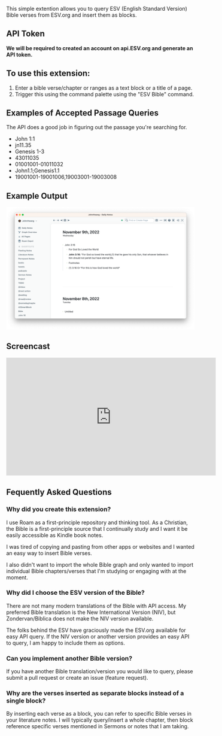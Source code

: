 This simple extention allows you to query ESV (English Standard Version) Bible verses from ESV.org and insert them as blocks.

## API Token

**We will be required to created an account on api.ESV.org and generate an API token.**

## To use this extension:

1) Enter a bible verse/chapter or ranges as a text block or a title of a page. 
2) Trigger this using the command palette using the "ESV Bible" command.

## Examples of Accepted Passage Queries

The API does a good job in figuring out the passage you're searching for.

* John 1:1
* jn11.35
* Genesis 1-3
* 43011035
* 01001001-01011032
* John1.1;Genesis1.1
* 19001001-19001006,19003001-19003008

## Example Output
![Example Screenshot](/docs/screenshot.png)

## Screencast

<iframe width="560" height="315" src="https://www.youtube.com/embed/bbff2xugHeo" title="YouTube video player" frameborder="0" allow="accelerometer; autoplay; clipboard-write; encrypted-media; gyroscope; picture-in-picture" allowfullscreen></iframe>

## Fequently Asked Questions

### Why did you create this extension?

I use Roam as a first-principle repository and thinking tool. As a Christian, the Bible is a first-principle source that I continually study and I want it be easily accessible as Kindle book notes.

I was tired of copying and pasting from other apps or websites and I wanted an easy way to insert Bible verses.

I also didn't want to import the whole Bible graph and only wanted to import individual Bible chapters/verses that I'm studying or engaging with at the moment.

### Why did I choose the ESV version of the Bible?

There are not many modern translations of the Bible with API access. My preferred Bible translation is the New International Version (NIV), but Zondervan/Biblica does not make the NIV version available.

The folks behind the ESV have graciously made the ESV.org available for easy API query. If the NIV version or another version provides an easy API to query, I am happy to include them as options.

### Can you implement another Bible version?

If you have another Bible translation/version you would like to query, please submit a pull request or create an issue (feature request).

### Why are the verses inserted as separate blocks instead of a single block?

By inserting each verse as a block, you can refer to specific Bible verses in your literature notes. I will typically query/insert a whole chapter, then block reference specific verses mentioned in Sermons or notes that I am taking.



